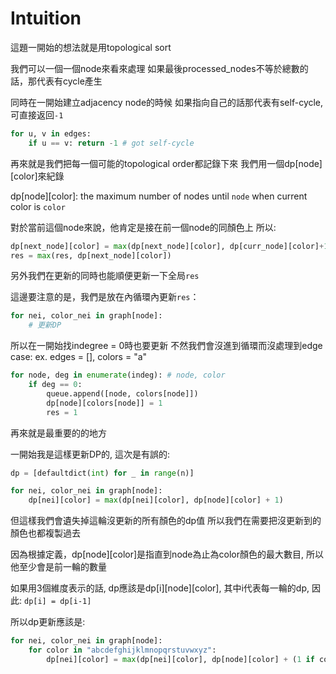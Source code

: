 # Intuition

這題一開始的想法就是用topological sort

我們可以一個一個node來看來處理
如果最後processed_nodes不等於總數的話，那代表有cycle產生

同時在一開始建立adjacency node的時候
如果指向自己的話那代表有self-cycle, 可直接返回`-1`
```py
for u, v in edges:
    if u == v: return -1 # got self-cycle
```

再來就是我們把每一個可能的topological order都記錄下來
我們用一個dp[node][color]來紀錄

dp[node][color]: the maximum number of nodes until `node` when current color is `color`

對於當前這個node來說，他肯定是接在前一個node的同顏色上
所以:
```py
dp[next_node][color] = max(dp[next_node][color], dp[curr_node][color]+1)
res = max(res, dp[next_node][color])
```

另外我們在更新的同時也能順便更新一下全局`res`

這邊要注意的是，我們是放在內循環內更新`res`：
```py
for nei, color_nei in graph[node]:
    # 更新DP
```

所以在一開始找indegree = 0時也要更新
不然我們會沒進到循環而沒處理到edge case:
ex. edges = [], colors = "a"

```py
for node, deg in enumerate(indeg): # node, color
    if deg == 0:
        queue.append([node, colors[node]])
        dp[node][colors[node]] = 1
        res = 1
```

再來就是最重要的的地方

一開始我是這樣更新DP的, 這次是有誤的:

```py
dp = [defaultdict(int) for _ in range(n)]

for nei, color_nei in graph[node]:
    dp[nei][color] = max(dp[nei][color], dp[node][color] + 1)
```

但這樣我們會遺失掉這輪沒更新的所有顏色的dp值
所以我們在需要把沒更新到的顏色也都複製過去

因為根據定義，dp[node][color]是指直到node為止為color顏色的最大數目, 所以他至少會是前一輪的數量

如果用3個維度表示的話, dp應該是dp[i][node][color], 其中i代表每一輪的dp, 因此:
`dp[i] = dp[i-1]`

所以dp更新應該是:
```py
for nei, color_nei in graph[node]:
    for color in "abcdefghijklmnopqrstuvwxyz":
        dp[nei][color] = max(dp[nei][color], dp[node][color] + (1 if color == color_nei else 0))
```

